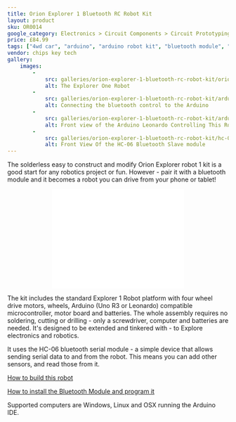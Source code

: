 ```yaml
---
title: Orion Explorer 1 Bluetooth RC Robot Kit
layout: product
sku: OR0014
google_category: Electronics > Circuit Components > Circuit Prototyping
price: £84.99
tags: ["4wd car", "arduino", "arduino robot kit", "bluetooth module", "explorer 1", "microcontroller", "motor controller", "remote control", "robot", "robot car", "robot chassis", "robot motor", "solderless"]
vendor: chips key tech
gallery:
    images:
        -
            src: galleries/orion-explorer-1-bluetooth-rc-robot-kit/orion-explorer-1-side.jpg
            alt: The Explorer One Robot
        -
            src: galleries/orion-explorer-1-bluetooth-rc-robot-kit/arduino-bluetooth-connections.jpg
            alt: Connecting the bluetooth control to the Arduino
        -
            src: galleries/orion-explorer-1-bluetooth-rc-robot-kit/arduino-leonardo-front.jpg
            alt: Front view of the Arduino Leonardo Controlling This Robot
        -
            src: galleries/orion-explorer-1-bluetooth-rc-robot-kit/hc-06-bt-front-side.jpg
            alt: Front View Of the HC-06 Bluetooth Slave module
---
```

The solderless easy to construct and modify Orion Explorer robot 1 kit is a good start for any robotics project or fun. However - pair it with a bluetooth module and it becomes a robot you can drive from your phone or tablet!

<p style="text-align: center;"><iframe src="//www.youtube.com/embed/SpMrGylvcs0" allowfullscreen="allowfullscreen" frameborder="0" height="225" width="300"></iframe></p>

The kit includes the standard Explorer 1 Robot platform with four wheel drive motors, wheels, Arduino (Uno R3 or Leonardo) compatible microcontroller, motor board and batteries. The whole assembly requires no soldering, cutting or drilling - only a screwdriver, computer and batteries are needed. It's designed to be extended and tinkered with - to Explore electronics and robotics.

It uses the HC-06 bluetooth serial module - a simple device that allows sending serial data to and from the robot. This means you can add other sensors, and read those from it.

<a href="/construction_guide.html">How to build this robot</a>

<a href="/explorer_arrow_control.html">How to install the Bluetooth Module and program it</a>

Supported computers are Windows, Linux and OSX running the Arduino IDE.
